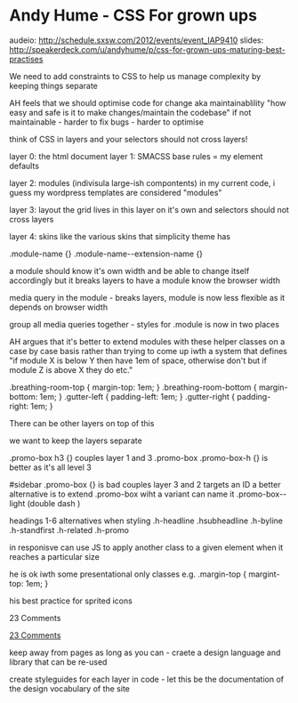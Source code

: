 
Andy Hume - CSS For grown ups
==============================
audeio: http://schedule.sxsw.com/2012/events/event_IAP9410
slides: http://speakerdeck.com/u/andyhume/p/css-for-grown-ups-maturing-best-practises


We need to add constraints to CSS to help us manage complexity by keeping things separate

AH feels that we should optimise code for change aka maintainablility
    "how easy and safe is it to make changes/maintain the codebase"
    if not maintainable
        - harder to fix bugs
        - harder to optimise

think of CSS in layers and your selectors should not cross layers!

layer 0: the html document
layer 1: SMACSS base rules = my element defaults

layer 2: modules (indivisula large-ish compontents)
    in my current code, i guess my wordpress templates are considered "modules"

layer 3: layout
    the grid lives in this layer on it's own and selectors should not cross layers

layer 4: skins
    like the various skins that simplicity theme has


.module-name {}
.module-name--extension-name {}

a module should know it's own width and be able to change itself accordingly but
it breaks layers to have a module know the browser width

media query in the module
    - breaks layers, module is now less flexible as it depends on browser width

group all media queries together
    - styles for .module is now in two places

AH argues that it's better to extend modules with these helper classes on a case
by case basis rather than trying to come up iwth a system that defines "if module
X is below Y then have 1em of space, otherwise don't but if module Z is above X they do etc."

.breathing-room-top {
    margin-top: 1em;
}
.breathing-room-bottom {
    margin-bottom: 1em;
}
.gutter-left {
   padding-left: 1em;
}
.gutter-right {
   padding-right: 1em;
}


There can be other layers on top of this

we want to keep the layers separate

.promo-box h3 {} couples layer 1 and 3
.promo-box .promo-box-h {} is better as it's all level 3

#sidebar .promo-box {} is bad
    couples layer 3 and 2
    targets an ID
    a better alternative is to extend .promo-box wiht a variant
    can name it .promo-box--light (double dash )

headings 1-6 alternatives when styling
.h-headline
.hsubheadline
.h-byline
.h-standfirst
.h-related
.h-promo

in responisve can use JS to apply another class to a given element when it reaches a particular size

he is ok iwth some presentational only classes e.g.
.margin-top { margint-top: 1em; }

his best practice for sprited icons
<p><i class="icon icon-comment"></i>23 Comments</p>
<a href=""><i class="icon icon-comment"></i>23 Comments</a>

keep away from pages as long as you can - craete a design language and library that can be re-used


create styleguides for each layer in code - let this be the documentation of the design vocabulary of the site
